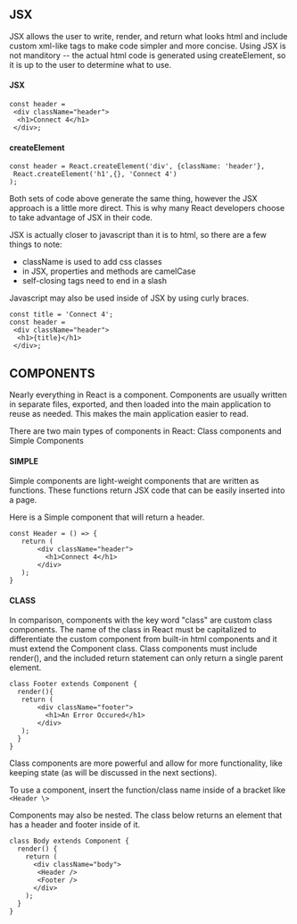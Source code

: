 ## JSX
 JSX allows the user to write, render, and return what looks html and include custom xml-like tags to make code simpler and more concise.  Using JSX is not manditory -- the actual html code is generated using createElement, so it is up to the user to determine what to use.

 #### JSX
 ```
 const header = 
  <div className="header">
   <h1>Connect 4</h1>
  </div>;
 ```
 #### createElement
 ```
 const header = React.createElement('div', {className: 'header'},
  React.createElement('h1',{}, 'Connect 4') 
 );
 ```
 Both sets of code above generate the same thing, however the JSX approach is a little more direct. This is why many React developers choose to take advantage of JSX in their code.
 
 JSX is actually closer to javascript than it is to html, so there are a few things to note:
  * className is used to add css classes
  * in JSX, properties and methods are camelCase
  * self-closing tags need to end in a slash
 
 Javascript may also be used inside of JSX by using curly braces.
 
 ```
 const title = 'Connect 4';
 const header = 
  <div className="header">
   <h1>{title}</h1>
  </div>;
 ```

   
## COMPONENTS
 Nearly everything in React is a component.  Components are usually written in separate files, exported, and then loaded into the main application to reuse as needed.  This makes the main application easier to read.
 
There are two main types of components in React: Class components and Simple Components

#### SIMPLE

 Simple components are light-weight components that are written as functions.  These functions return JSX code that can be easily inserted into a page.
 
 Here is a Simple component that will return a header.
 ```
 const Header = () => { 
    return (
        <div className="header">
          <h1>Connect 4</h1>
        </div>
    );
}
``` 

#### CLASS

 In comparison, components with the key word "class" are custom class components.  The name of the class in React must be capitalized to differentiate the custom component from built-in html components and it must extend the Component class. Class components must include render(), and the included return statement can only return a single parent element.
 
 ```
 class Footer extends Component { 
   render(){
    return (
        <div className="footer">
          <h1>An Error Occured</h1>
        </div>
    );
   }
}
``` 
 
 Class components are more powerful and allow for more functionality, like keeping state (as will be discussed in the next sections).
 
To use a component, insert the function/class name inside of a bracket like `<Header \>`

Components may also be nested.  The class below returns an element that has a header and footer inside of it.
```
class Body extends Component {
  render() {
    return (
      <div className="body">
       <Header />
       <Footer />
      </div>
    );
  }
}
```
 

 
